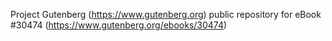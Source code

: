 Project Gutenberg (https://www.gutenberg.org) public repository for eBook #30474 (https://www.gutenberg.org/ebooks/30474)
